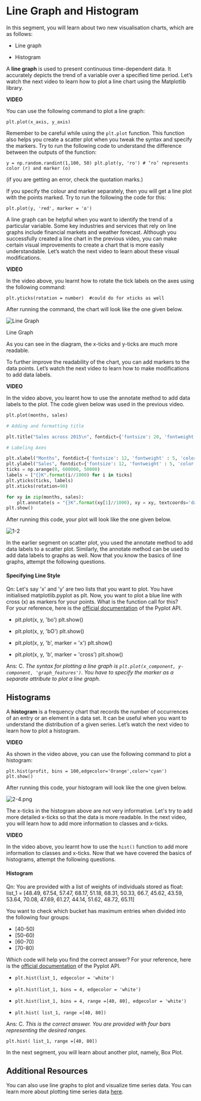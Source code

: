 # Line Graph and Histogram

In this segment, you will learn about two new visualisation charts, which are as follows:

- Line graph

- Histogram

A **line graph** is used to present continuous time-dependent data. It accurately depicts the trend of a variable over a specified time period. Let’s watch the next video to learn how to plot a line chart using the Matplotlib library.

**VIDEO**

You can use the following command to plot a line graph:

`plt.plot(x_axis, y_axis)`

Remember to be careful while using the `plt.plot` function. This function also helps you create a scatter plot when you tweak the syntax and specify the markers. Try to run the following code to understand the difference between the outputs of the function:

`y = np.random.randint(1,100, 50)
plt.plot(y, 'ro') # ‘ro’ represents color (r) and marker (o)`

(if you are getting an error, check the quotation marks.)

If you specify the colour and marker separately, then you will get a line plot with the points marked. Try to run the following the code for this:

`plt.plot(y, 'red', marker = 'o')`

A line graph can be helpful when you want to identify the trend of a particular variable. Some key industries and services that rely on line graphs include financial markets and weather forecast. Although you successfully created a line chart in the previous video, you can make certain visual improvements to create a chart that is more easily understandable. Let’s watch the next video to learn about these visual modifications.

**VIDEO**

In the video above, you learnt how to rotate the tick labels on the axes using the following command:

`plt.yticks(rotation = number)  #could do for xticks as well`

After running the command, the chart will look like the one given below.

![Line Graph](https://images.upgrad.com/44cbd218-c85d-4ce6-a5a7-9ee1669cfa33-3.png)

Line Graph

As you can see in the diagram, the x-ticks and y-ticks are much more readable.

To further improve the readability of the chart, you can add markers to the data points. Let’s watch the next video to learn how to make modifications to add data labels.

**VIDEO**

In the video above, you learnt how to use the annotate method to add data labels to the plot. The code given below was used in the previous video.

```python
plt.plot(months, sales)

# Adding and formatting title

plt.title("Sales across 2015\n", fontdict={'fontsize': 20, 'fontweight' : 5, 'color' : 'Green'})

# Labeling Axes

plt.xlabel("Months", fontdict={'fontsize': 12, 'fontweight' : 5, 'color' : 'Brown'})
plt.ylabel("Sales", fontdict={'fontsize': 12, 'fontweight' : 5, 'color' : 'Brown'} )
ticks = np.arange(0, 600000, 50000)
labels = ["{}K".format(i//1000) for i in ticks]
plt.yticks(ticks, labels)
plt.xticks(rotation=90)

for xy in zip(months, sales):
    plt.annotate(s = "{}K".format(xy[1]//1000), xy = xy, textcoords='data')
plt.show()
```

After running this code, your plot will look like the one given below.

![1-2](https://i.ibb.co/c2Nm25K/1-2.png)

In the earlier segment on scatter plot, you used the annotate method to add data labels to a scatter plot. Similarly, the annotate method can be used to add data labels to graphs as well. Now that you know the basics of line graphs, attempt the following questions.

#### Specifying Line Style

Qn: Let's say 'x' and 'y' are two lists that you want to plot. You have initialised matplotlib.pyplot as plt. Now, you want to plot a blue line with cross (x) as markers for your points. What is the function call for this?  
For your reference, here is the [official documentation](https://matplotlib.org/api/_as_gen/matplotlib.pyplot.plot.html#matplotlib.pyplot.plot) of the Pyplot API.

- plt.plot(x, y, 'bo') plt.show()

- plt.plot(x, y, 'bO') plt.show()

- plt.plot(x, y, 'b', marker = 'x') plt.show()

- plt.plot(x, y, 'b', marker = 'cross') plt.show()

Ans: C. *The syntax for plotting a line graph is `plt.plot(x_component, y-component, 'graph_features')`. You have to specify the marker as a separate attribute to plot a line graph.*

## Histograms

A **histogram** is a frequency chart that records the number of occurrences of an entry or an element in a data set. It can be useful when you want to understand the distribution of a given series. Let’s watch the next video to learn how to plot a histogram.

**VIDEO**

As shown in the video above, you can use the following command to plot a histogram:

`plt.hist(profit, bins = 100,edgecolor='Orange',color='cyan')
plt.show()`

After running this code, your histogram will look like the one given below.

![2-4.png](https://i.ibb.co/JvssKHg/2-4.png)

The x-ticks in the histogram above are not very informative. Let's try to add more detailed x-ticks so that the data is more readable. In the next video, you will learn how to add more information to classes and x-ticks.  

**VIDEO**

In the video above, you learnt how to use the `hist()` function to add more information to classes and x-ticks. Now that we have covered the basics of histograms, attempt the following questions.  

#### Histogram

Qn: You are provided with a list of weights of individuals stored as float:  
list_1 = [48.49, 67.54, 57.47, 68.17, 51.18, 68.31, 50.33, 66.7, 45.62, 43.59, 53.64, 70.08, 47.69, 61.27, 44.14, 51.62, 48.72, 65.11]

You want to check which bucket has maximum entries when divided into the following four groups:

- [40-50)
- [50-60)
- [60-70)
- [70-80)

Which code will help you find the correct answer? For your reference, here is the [official documentation](https://matplotlib.org/3.1.1/api/_as_gen/matplotlib.pyplot.hist.html#matplotlib.pyplot.hist) of the Pyplot API.

- `plt.hist(list_1, edgecolor = 'white')`

- `plt.hist(list_1, bins = 4, edgecolor = 'white')`

- `plt.hist(list_1, bins = 4, range =[40, 80], edgecolor = 'white')`

- `plt.hist( list_1, range =[40, 80])`

Ans: C. *This is the correct answer. You are provided with four bars representing the desired ranges.*

`plt.hist( list_1, range =[40, 80])`

In the next segment, you will learn about another plot, namely, Box Plot.

## Additional Resources

You can also use line graphs to plot and visualize time series data. You can learn more about plotting time series data [here](https://www.youtube.com/watch?v=_LWjaAiKaf8).
